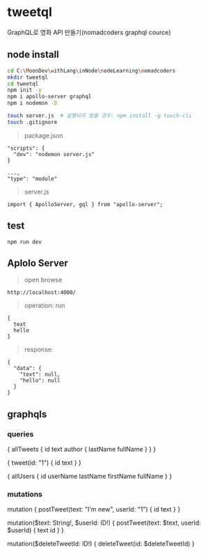 # tweetql
GraphQL로 영화 API 만들기(nomadcoders graphql cource)


## node install
```bash
cd C:\MoonDev\withLang\inNode\nodeLearning\nomadcoders
mkdir tweetql
cd tweetql
npm init -y
npm i apollo-server graphql
npm i nodemon -D

touch server.js  # 실행되지 않을 경우: npm install -g touch-cli
touch .gitignore
```

> package.json
```
"scripts": {
  "dev": "nodemon server.js"
}

...,
"type": "module"
```

> server.js
```
import { ApolloServer, gql } from "apollo-server";
```

## test
```
npm run dev
```

## Aplolo Server

> open browse
```chrome
http://localhost:4000/
```

> operation: run
```
{
  text
  hello
}
```

> response:
```
{
  "data": {
    "text": null,
    "hello": null
  }
}
```

## graphqls

### queries

{
  allTweets {
    id
    text
    author {
      lastName
      fullName
    }
  }
}

{
  tweet(id: "1") {
    id
    text
  }
}

{
  allUsers  {
    id
    userName
    lastName
    firstName
    fullName
  }
}

### mutations
mutation {
  postTweet(text: "I'm new", userId: "1") {
    id
    text
  }
}

mutation($text: String!, $userId: ID!) {
  postTweet(text: $text, userId: $userId) {
    text
    id
  }
}

mutation($deleteTweetId: ID!) {
  deleteTweet(id: $deleteTweetId)
}
